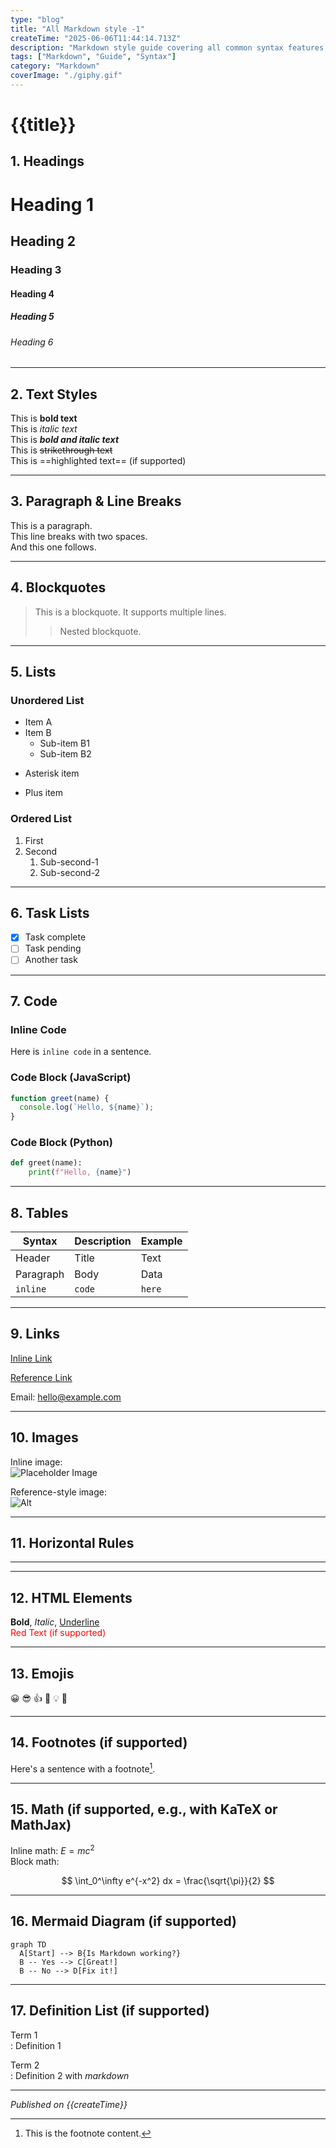 ```yaml
---
type: "blog"
title: "All Markdown style -1"
createTime: "2025-06-06T11:44:14.713Z"
description: "Markdown style guide covering all common syntax features."
tags: ["Markdown", "Guide", "Syntax"]
category: "Markdown"
coverImage: "./giphy.gif"
---
```


# {{title}}

## 1. Headings

# Heading 1
## Heading 2
### Heading 3
#### Heading 4
##### Heading 5
###### Heading 6

---

## 2. Text Styles

This is **bold text**  
This is *italic text*  
This is ***bold and italic text***  
This is ~~strikethrough text~~  
This is ==highlighted text== (if supported)

---

## 3. Paragraph & Line Breaks

This is a paragraph.  
This line breaks with two spaces.  
And this one follows.

---

## 4. Blockquotes

> This is a blockquote.
> It supports multiple lines.
>
> > Nested blockquote.

---

## 5. Lists

### Unordered List

- Item A
- Item B
  - Sub-item B1
  - Sub-item B2

* Asterisk item
+ Plus item

### Ordered List

1. First
2. Second
   1. Sub-second-1
   2. Sub-second-2

---

## 6. Task Lists

- [x] Task complete
- [ ] Task pending
- [ ] Another task

---

## 7. Code

### Inline Code

Here is `inline code` in a sentence.

### Code Block (JavaScript)

```js
function greet(name) {
  console.log(`Hello, ${name}`);
}
```

### Code Block (Python)

```python
def greet(name):
    print(f"Hello, {name}")
```

---

## 8. Tables

| Syntax | Description | Example |
|--------|-------------|---------|
| Header | Title       | Text    |
| Paragraph | Body    | Data    |
| `inline` | `code`   | `here`  |

---

## 9. Links

[Inline Link](https://example.com)

[Reference Link][ref]

[ref]: https://example.com

Email: <hello@example.com>

---

## 10. Images

Inline image:  
![Placeholder Image](./wallhaven-d85ewm.png "Optional title")

Reference-style image:  
![Alt][img-ref]

[img-ref]: ./wallhaven-d85ewm.png

---

## 11. Horizontal Rules

---

---

## 12. HTML Elements

<b>Bold</b>, <i>Italic</i>, <u>Underline</u>  
<span style="color:red;">Red Text (if supported)</span>

<!-- Comment: this won't be rendered -->

---

## 13. Emojis

😀 😎 👍 🎉 💡 🚀

---

## 14. Footnotes (if supported)

Here's a sentence with a footnote[^1].

[^1]: This is the footnote content.

---

## 15. Math (if supported, e.g., with KaTeX or MathJax)

Inline math: $E = mc^2$  
Block math:

$$
\int_0^\infty e^{-x^2} dx = \frac{\sqrt{\pi}}{2}
$$

---

## 16. Mermaid Diagram (if supported)

```mermaid
graph TD
  A[Start] --> B{Is Markdown working?}
  B -- Yes --> C[Great!]
  B -- No --> D[Fix it!]
```

---

## 17. Definition List (if supported)

Term 1  
: Definition 1

Term 2  
: Definition 2 with *markdown*



---

*Published on {{createTime}}*

